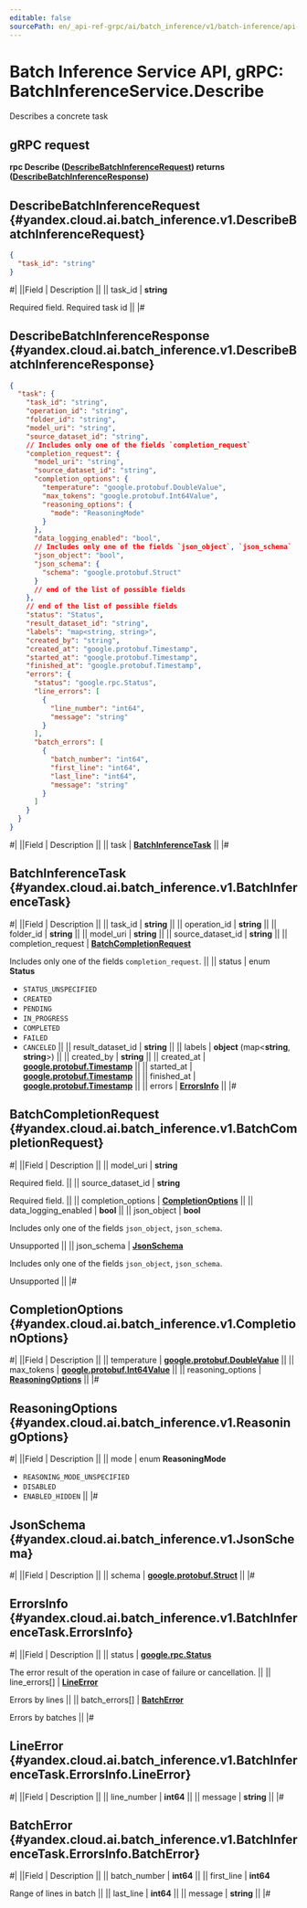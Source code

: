 ```yaml
---
editable: false
sourcePath: en/_api-ref-grpc/ai/batch_inference/v1/batch-inference/api-ref/grpc/BatchInference/describe.md
---
```


# Batch Inference Service API, gRPC: BatchInferenceService.Describe

Describes a concrete task

## gRPC request

**rpc Describe ([DescribeBatchInferenceRequest](#yandex.cloud.ai.batch_inference.v1.DescribeBatchInferenceRequest)) returns ([DescribeBatchInferenceResponse](#yandex.cloud.ai.batch_inference.v1.DescribeBatchInferenceResponse))**

## DescribeBatchInferenceRequest {#yandex.cloud.ai.batch_inference.v1.DescribeBatchInferenceRequest}

```json
{
  "task_id": "string"
}
```

#|
||Field | Description ||
|| task_id | **string**

Required field. Required task id ||
|#

## DescribeBatchInferenceResponse {#yandex.cloud.ai.batch_inference.v1.DescribeBatchInferenceResponse}

```json
{
  "task": {
    "task_id": "string",
    "operation_id": "string",
    "folder_id": "string",
    "model_uri": "string",
    "source_dataset_id": "string",
    // Includes only one of the fields `completion_request`
    "completion_request": {
      "model_uri": "string",
      "source_dataset_id": "string",
      "completion_options": {
        "temperature": "google.protobuf.DoubleValue",
        "max_tokens": "google.protobuf.Int64Value",
        "reasoning_options": {
          "mode": "ReasoningMode"
        }
      },
      "data_logging_enabled": "bool",
      // Includes only one of the fields `json_object`, `json_schema`
      "json_object": "bool",
      "json_schema": {
        "schema": "google.protobuf.Struct"
      }
      // end of the list of possible fields
    },
    // end of the list of possible fields
    "status": "Status",
    "result_dataset_id": "string",
    "labels": "map<string, string>",
    "created_by": "string",
    "created_at": "google.protobuf.Timestamp",
    "started_at": "google.protobuf.Timestamp",
    "finished_at": "google.protobuf.Timestamp",
    "errors": {
      "status": "google.rpc.Status",
      "line_errors": [
        {
          "line_number": "int64",
          "message": "string"
        }
      ],
      "batch_errors": [
        {
          "batch_number": "int64",
          "first_line": "int64",
          "last_line": "int64",
          "message": "string"
        }
      ]
    }
  }
}
```

#|
||Field | Description ||
|| task | **[BatchInferenceTask](#yandex.cloud.ai.batch_inference.v1.BatchInferenceTask)** ||
|#

## BatchInferenceTask {#yandex.cloud.ai.batch_inference.v1.BatchInferenceTask}

#|
||Field | Description ||
|| task_id | **string** ||
|| operation_id | **string** ||
|| folder_id | **string** ||
|| model_uri | **string** ||
|| source_dataset_id | **string** ||
|| completion_request | **[BatchCompletionRequest](#yandex.cloud.ai.batch_inference.v1.BatchCompletionRequest)**

Includes only one of the fields `completion_request`. ||
|| status | enum **Status**

- `STATUS_UNSPECIFIED`
- `CREATED`
- `PENDING`
- `IN_PROGRESS`
- `COMPLETED`
- `FAILED`
- `CANCELED` ||
|| result_dataset_id | **string** ||
|| labels | **object** (map<**string**, **string**>) ||
|| created_by | **string** ||
|| created_at | **[google.protobuf.Timestamp](https://developers.google.com/protocol-buffers/docs/reference/google.protobuf#timestamp)** ||
|| started_at | **[google.protobuf.Timestamp](https://developers.google.com/protocol-buffers/docs/reference/google.protobuf#timestamp)** ||
|| finished_at | **[google.protobuf.Timestamp](https://developers.google.com/protocol-buffers/docs/reference/google.protobuf#timestamp)** ||
|| errors | **[ErrorsInfo](#yandex.cloud.ai.batch_inference.v1.BatchInferenceTask.ErrorsInfo)** ||
|#

## BatchCompletionRequest {#yandex.cloud.ai.batch_inference.v1.BatchCompletionRequest}

#|
||Field | Description ||
|| model_uri | **string**

Required field.  ||
|| source_dataset_id | **string**

Required field.  ||
|| completion_options | **[CompletionOptions](#yandex.cloud.ai.batch_inference.v1.CompletionOptions)** ||
|| data_logging_enabled | **bool** ||
|| json_object | **bool**

Includes only one of the fields `json_object`, `json_schema`.

Unsupported ||
|| json_schema | **[JsonSchema](#yandex.cloud.ai.batch_inference.v1.JsonSchema)**

Includes only one of the fields `json_object`, `json_schema`.

Unsupported ||
|#

## CompletionOptions {#yandex.cloud.ai.batch_inference.v1.CompletionOptions}

#|
||Field | Description ||
|| temperature | **[google.protobuf.DoubleValue](https://developers.google.com/protocol-buffers/docs/reference/csharp/class/google/protobuf/well-known-types/double-value)** ||
|| max_tokens | **[google.protobuf.Int64Value](https://developers.google.com/protocol-buffers/docs/reference/csharp/class/google/protobuf/well-known-types/int64-value)** ||
|| reasoning_options | **[ReasoningOptions](#yandex.cloud.ai.batch_inference.v1.ReasoningOptions)** ||
|#

## ReasoningOptions {#yandex.cloud.ai.batch_inference.v1.ReasoningOptions}

#|
||Field | Description ||
|| mode | enum **ReasoningMode**

- `REASONING_MODE_UNSPECIFIED`
- `DISABLED`
- `ENABLED_HIDDEN` ||
|#

## JsonSchema {#yandex.cloud.ai.batch_inference.v1.JsonSchema}

#|
||Field | Description ||
|| schema | **[google.protobuf.Struct](https://developers.google.com/protocol-buffers/docs/reference/csharp/class/google/protobuf/well-known-types/struct)** ||
|#

## ErrorsInfo {#yandex.cloud.ai.batch_inference.v1.BatchInferenceTask.ErrorsInfo}

#|
||Field | Description ||
|| status | **[google.rpc.Status](https://cloud.google.com/tasks/docs/reference/rpc/google.rpc#status)**

The error result of the operation in case of failure or cancellation. ||
|| line_errors[] | **[LineError](#yandex.cloud.ai.batch_inference.v1.BatchInferenceTask.ErrorsInfo.LineError)**

Errors by lines ||
|| batch_errors[] | **[BatchError](#yandex.cloud.ai.batch_inference.v1.BatchInferenceTask.ErrorsInfo.BatchError)**

Errors by batches ||
|#

## LineError {#yandex.cloud.ai.batch_inference.v1.BatchInferenceTask.ErrorsInfo.LineError}

#|
||Field | Description ||
|| line_number | **int64** ||
|| message | **string** ||
|#

## BatchError {#yandex.cloud.ai.batch_inference.v1.BatchInferenceTask.ErrorsInfo.BatchError}

#|
||Field | Description ||
|| batch_number | **int64** ||
|| first_line | **int64**

Range of lines in batch ||
|| last_line | **int64** ||
|| message | **string** ||
|#